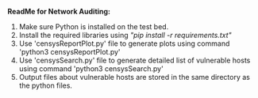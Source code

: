 **ReadMe for Network Auditing:**

1. Make sure Python is installed on the test bed.
2. Install the required libraries using _"pip install -r requirements.txt"_
3. Use 'censysReportPlot.py' file to generate plots using command 'python3 censysReportPlot.py'
4. Use 'censysSearch.py' file to generate detailed list of vulnerable hosts using command 'python3 censysSearch.py'
5. Output files about vulnerable hosts are stored in the same directory as the python files.
